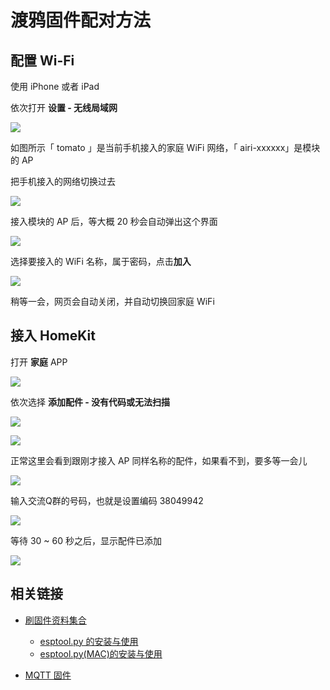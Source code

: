 # 渡鸦固件配对方法

[](//player.bilibili.com/player.html?aid=28191208&cid=48728996&page=1 ':include :type=iframe width="720" height="530"')

## 配置 Wi-Fi

使用 iPhone 或者 iPad

依次打开 **设置 -  无线局域网**

![](https://ws1.sinaimg.cn/large/007fN5Xegy1fv5bv798osj313c0tj11o.jpg)

如图所示「 tomato 」是当前手机接入的家庭 WiFi 网络，「 airi-xxxxxx」是模块的 AP

把手机接入的网络切换过去

![](https://ws1.sinaimg.cn/large/007fN5Xegy1fv5bv0fn4pj314z0uqajh.jpg)

接入模块的 AP 后，等大概 20 秒会自动弹出这个界面



![](https://ws1.sinaimg.cn/large/007fN5Xegy1fv5buigbgtj318g0xc7ax.jpg)

选择要接入的 WiFi 名称，属于密码，点击**加入**

![](https://ws1.sinaimg.cn/large/007fN5Xegy1fv5bu81f1mj313a0tptd8.jpg)

稍等一会，网页会自动关闭，并自动切换回家庭 WiFi



## 接入 HomeKit



打开 **家庭** APP

![](https://ws1.sinaimg.cn/large/007fN5Xegy1fv5btipro1j31710wdx6p.jpg)

依次选择 **添加配件 - 没有代码或无法扫描**

![](https://ws1.sinaimg.cn/large/007fN5Xegy1fv5bt5et03j317p0tre81.jpg)

![](https://ws1.sinaimg.cn/large/007fN5Xegy1fv5bsxvarnj31240q11kx.jpg)

正常这里会看到跟刚才接入 AP 同样名称的配件，如果看不到，要多等一会儿

![](https://ws1.sinaimg.cn/large/007fN5Xegy1fv5bskjgp7j317y0nfqn0.jpg)

输入交流Q群的号码，也就是设置编码 38049942

![](https://ws1.sinaimg.cn/large/007fN5Xegy1fv5bsakzffj30v90eutfl.jpg)

等待 30 ~ 60 秒之后，显示配件已添加

![](https://ws1.sinaimg.cn/large/007fN5Xegy1fv5brk7sacj317m0tp1kx.jpg)



## 相关链接

- [刷固件资料集合](/diy/)
    - [esptool.py 的安装与使用](/diy/esptool)
    - [esptool.py(MAC)的安装与使用](/diy/esptool_mac)

- [MQTT 固件](/mqtt/)